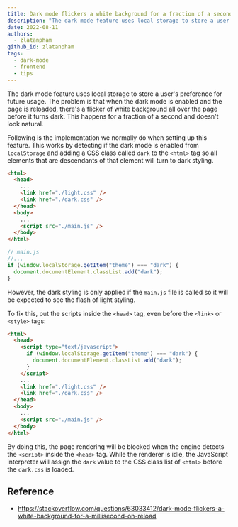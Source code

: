 ```yaml
---
title: Dark mode flickers a white background for a fraction of a second
description: "The dark mode feature uses local storage to store a user's preference for future usage. The problem is that when the dark mode is enabled and the page is reloaded, there's a flicker of a white background all over the page before it turns dark. This happens for a fraction of a second and doesn't look natural."
date: 2022-08-11
authors:
  - zlatanpham
github_id: zlatanpham
tags:
  - dark-mode
  - frontend
  - tips
---
```


The dark mode feature uses local storage to store a user's preference for future usage. The problem is that when the dark mode is enabled and the page is reloaded, there's a flicker of white background all over the page before it turns dark. This happens for a fraction of a second and doesn't look natural.

Following is the implementation we normally do when setting up this feature. This works by detecting if the dark mode is enabled from `localStorage` and adding a CSS class called `dark` to the `<html>` tag so all elements that are descendants of that element will turn to dark styling.

```html
<html>
  <head>
    ...
    <link href="./light.css" />
    <link href="./dark.css" />
  </head>
  <body>
    ...
    <script src="./main.js" />
  </body>
</html>
```

```js
// main.js
//...
if (window.localStorage.getItem("theme") === "dark") {
  document.documentElement.classList.add("dark");
}
```

However, the dark styling is only applied if the `main.js` file is called so it will be expected to see the flash of light styling.

To fix this, put the scripts inside the `<head>` tag, even before the `<link>` or `<style>` tags:

```html
<html>
  <head>
    <script type="text/javascript">
      if (window.localStorage.getItem("theme") === "dark") {
        document.documentElement.classList.add("dark");
      }
    </script>
    ...
    <link href="./light.css" />
    <link href="./dark.css" />
  </head>
  <body>
    ...
    <script src="./main.js" />
  </body>
</html>
```

By doing this, the page rendering will be blocked when the engine detects the `<script>` inside the `<head>` tag. While the renderer is idle, the JavaScript interpreter will assign the `dark` value to the CSS class list of `<html>` before the `dark.css` is loaded.

## Reference

- https://stackoverflow.com/questions/63033412/dark-mode-flickers-a-white-background-for-a-millisecond-on-reload
